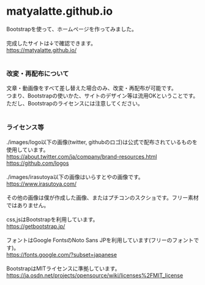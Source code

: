 # matyalatte.github.io
Bootstrapを使って、ホームページを作ってみました。<br>
<br>
完成したサイトは↓で確認できます。<br>
https://matyalatte.github.io/<br>
<br>
### 改変・再配布について
文章・動画像をすべて差し替えた場合のみ、改変・再配布が可能です。<br>
つまり、Bootstrapの使いかた、サイトのデザイン等は流用OKということです。<br>
ただし、Bootstrapのライセンスには注意してください。<br>
<br>
### ライセンス等
./images/logo以下の画像(twitter, githubのロゴ)は公式で配布されているものを使用しています。<br>
https://about.twitter.com/ja/company/brand-resources.html<br>
https://github.com/logos<br>
<br>
./images/irasutoya以下の画像はいらすとやの画像です。<br>
https://www.irasutoya.com/<br>
<br>
その他の画像は僕が作成した画像、またはプチコンのスクショです。フリー素材ではありません。<br>
<br>
css,jsはBootstrapを利用しています。<br>
https://getbootstrap.jp/<br>
<br>
フォントはGoogle FontsのNoto Sans JPを利用しています(フリーのフォントです)。<br>
https://fonts.google.com/?subset=japanese<br>
<br>
BootstrapはMITライセンスに準拠しています。<br>
https://ja.osdn.net/projects/opensource/wiki/licenses%2FMIT_license
